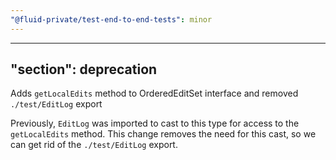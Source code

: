 ```yaml
---
"@fluid-private/test-end-to-end-tests": minor
---
```

---
"section": deprecation
---

Adds `getLocalEdits` method to OrderedEditSet interface and removed `./test/EditLog` export

Previously, `EditLog` was imported to cast to this type for access to the `getLocalEdits` method. This change removes the need for this cast, so we can get rid of the `./test/EditLog` export.
